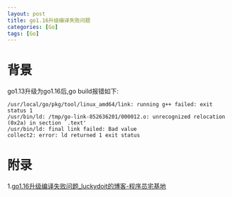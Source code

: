 ```yaml
---
layout: post
title: go1.16升级编译失败问题
categories: [Go]
tags: [Go]
---
```


# 背景
go1.13升级为go1.16后,go build报错如下:
```
/usr/local/go/pkg/tool/linux_amd64/link: running g++ failed: exit status 1
/usr/bin/ld: /tmp/go-link-852636201/000012.o: unrecognized relocation (0x2a) in section `.text'
/usr/bin/ld: final link failed: Bad value
collect2: error: ld returned 1 exit status
```

# 附录
1.[go1.16升级编译失败问题_luckydoit的博客-程序员宅基地](https://www.cxyzjd.com/article/luckydoit/113865769)